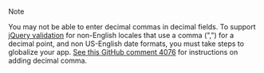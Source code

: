 > [!NOTE]
> You may not be able to enter decimal commas in decimal fields. To support [jQuery validation](https://jqueryvalidation.org/) for non-English locales that use a comma (",") for a decimal point, and non US-English date formats, you must take steps to globalize your app. [See this GitHub comment 4076](https://github.com/dotnet/AspNetCore.Docs/issues/4076#issuecomment-1153254062) for instructions on adding decimal comma.
